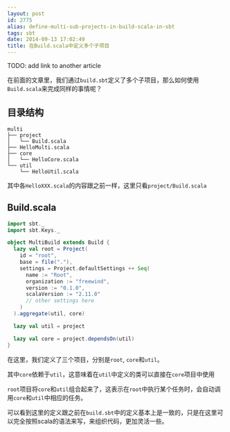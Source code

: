 ```yaml
---
layout: post
id: 2775
alias: define-multi-sub-projects-in-build-scala-in-sbt
tags: sbt
date: 2014-09-13 17:02:49
title: 在Build.scala中定义多个子项目
---
```


TODO: add link to another article

在前面的文章里，我们通过`build.sbt`定义了多个子项目，那么如何使用`Build.scala`来完成同样的事情呢？

## 目录结构

```
multi
├── project
│   └── Build.scala
├── HelloMulti.scala
├── core
│   └── HelloCore.scala
└── util
    └── HelloUtil.scala
```

其中各`HelloXXX.scala`的内容跟之前一样，这里只看`project/Build.scala`

## Build.scala

```scala
import sbt._
import sbt.Keys._

object MultiBuild extends Build {
  lazy val root = Project(
    id = "root",
    base = file("."),
    settings = Project.defaultSettings ++ Seq(
      name := "Root",
      organization := "freewind",
      version := "0.1.0",
      scalaVersion := "2.11.0"
      // other settings here
    )
  ).aggregate(util, core)

  lazy val util = project

  lazy val core = project.dependsOn(util)
}
```

在这里，我们定义了三个项目，分别是`root`, `core`和`util`。

其中`core`依赖于`util`，这意味着在`util`中定义的类可以直接在`core`项目中使用

`root`项目将`core`和`util`组合起来了，这表示在`root`中执行某个任务时，会自动调用`core`和`util`中相应的任务。

可以看到这里的定义跟之前在`build.sbt`中的定义基本上是一致的，只是在这里可以完全按照scala的语法来写，来组织代码，更加灵活一些。
